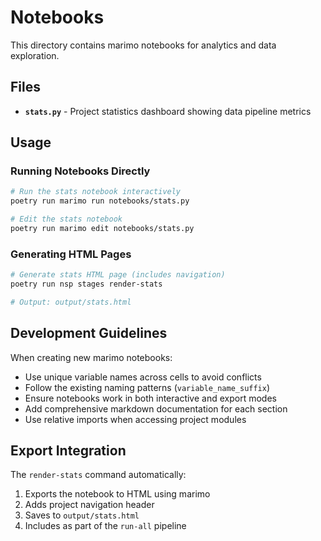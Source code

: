 # Notebooks

This directory contains marimo notebooks for analytics and data exploration.

## Files

- **`stats.py`** - Project statistics dashboard showing data pipeline metrics

## Usage

### Running Notebooks Directly

```bash
# Run the stats notebook interactively
poetry run marimo run notebooks/stats.py

# Edit the stats notebook
poetry run marimo edit notebooks/stats.py
```

### Generating HTML Pages

```bash
# Generate stats HTML page (includes navigation)
poetry run nsp stages render-stats

# Output: output/stats.html
```

## Development Guidelines

When creating new marimo notebooks:
- Use unique variable names across cells to avoid conflicts
- Follow the existing naming patterns (`variable_name_suffix`)
- Ensure notebooks work in both interactive and export modes
- Add comprehensive markdown documentation for each section
- Use relative imports when accessing project modules

## Export Integration

The `render-stats` command automatically:
1. Exports the notebook to HTML using marimo
2. Adds project navigation header
3. Saves to `output/stats.html`
4. Includes as part of the `run-all` pipeline
